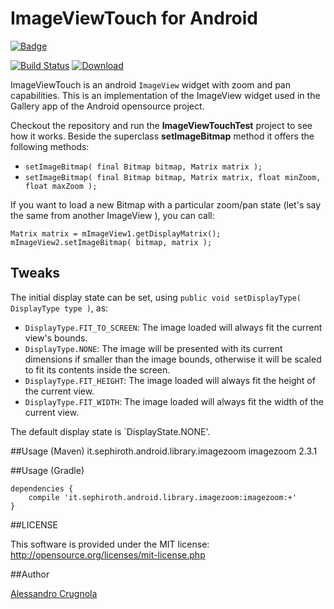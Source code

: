 ImageViewTouch for Android
===
[![Badge](http://www.libtastic.com/static/osbadges/241.png)](http://www.libtastic.com/technology/241/)

[![Build Status](https://travis-ci.org/sephiroth74/ImageViewZoom.svg?branch=master)](https://travis-ci.org/sephiroth74/ImageViewZoom)
[ ![Download](https://api.bintray.com/packages/bintray/jcenter/it.sephiroth.android.library.imagezoom%3Aimagezoom/images/download.svg) ](https://bintray.com/bintray/jcenter/it.sephiroth.android.library.imagezoom%3Aimagezoom/_latestVersion)



ImageViewTouch is an android `ImageView` widget with zoom and pan capabilities.
This is an implementation of the ImageView widget used in the Gallery app of the Android opensource project.

Checkout the repository and run the **ImageViewTouchTest** project to see how it works.
Beside the superclass **setImageBitmap** method it offers the following methods:

* `setImageBitmap( final Bitmap bitmap, Matrix matrix );`
* `setImageBitmap( final Bitmap bitmap, Matrix matrix, float minZoom, float maxZoom );`


If you want to load a new Bitmap with a particular zoom/pan state (let's say the same from another ImageView ), you can call:

	Matrix matrix = mImageView1.getDisplayMatrix();
	mImageView2.setImageBitmap( bitmap, matrix );


## Tweaks

The initial display state can be set, using `public void setDisplayType( DisplayType type )`, as:

* `DisplayType.FIT_TO_SCREEN`: The image loaded will always fit the current view's bounds.
* `DisplayType.NONE`: The image will be presented with its current dimensions if smaller than the image bounds, otherwise it will be scaled to fit its contents inside the screen.
* `DisplayType.FIT_HEIGHT`: The image loaded will always fit the height of the current view.
* `DisplayType.FIT_WIDTH`: The image loaded will always fit the width of the current view. 

The default display state is `DisplayState.NONE'.


##Usage (Maven)
    <dependency>
        <groupId>it.sephiroth.android.library.imagezoom</groupId>
        <artifactId>imagezoom</artifactId>
        <version>2.3.1</version>
    </dependency>

##Usage (Gradle)

	dependencies {
		compile 'it.sephiroth.android.library.imagezoom:imagezoom:+'
	}

##LICENSE

This software is provided under the MIT license:<br />
http://opensource.org/licenses/mit-license.php


##Author

[Alessandro Crugnola](http://blog.sephiroth.it)
